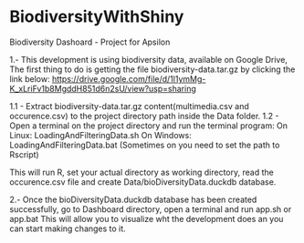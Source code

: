 # BiodiversityWithShiny
Biodiversity Dashoard - Project for Apsilon


1.- This development is using biodiversity data, available on Google Drive, 
    The first thing to do is getting the file biodiversity-data.tar.gz by clicking the link below:
    https://drive.google.com/file/d/1l1ymMg-K_xLriFv1b8MgddH851d6n2sU/view?usp=sharing

  1.1 - Extract biodiversity-data.tar.gz content(multimedia.csv and occurence.csv) to the
        project directory path inside the Data folder.
  1.2 - Open a terminal on the project directory and run the terminal program:
        On Linux: LoadingAndFilteringData.sh
        On Windows: LoadingAndFilteringData.bat (Sometimes on you need to set the path to Rscript)
        
   This will run R, set your actual directory as working directory, read the occurence.csv file and create Data/bioDiversityData.duckdb
   database.


2.- Once the bioDiversityData.duckdb database has been created successfully, go to Dashboard directory, open a terminal and run app.sh or app.bat
    This will allow you to visualize wht the development does an you can start making changes to it.

        
        